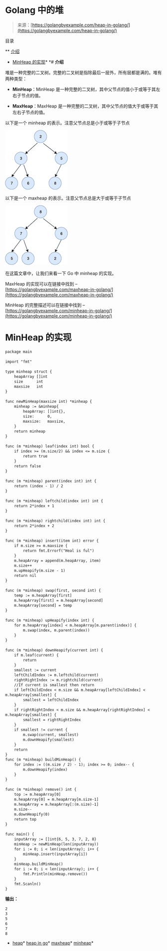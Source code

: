 <!--yml

类别：未分类

日期：2024-10-13 06:05:48

-->

# Golang 中的堆

> 来源：[https://golangbyexample.com/heap-in-golang/](https://golangbyexample.com/heap-in-golang/)

目录

**   [介绍](#Introduction "Introduction")

+   [MinHeap 的实现](#Implementation_of_MinHeap "Implementation of MinHeap")*  *# **介绍**

堆是一种完整的二叉树。完整的二叉树是指除最后一层外，所有层都是满的。堆有两种类型：

+   **MinHeap**：MinHeap 是一种完整的二叉树，其中父节点的值小于或等于其左右子节点的值。

+   **MaxHeap**：MaxHeap 是一种完整的二叉树，其中父节点的值大于或等于其左右子节点的值。

以下是一个 minheap 的表示。注意父节点总是小于或等于子节点

![](img/693dba4ca31661ce2f15e7001b645441.png)

以下是一个 maxheap 的表示。注意父节点总是大于或等于子节点

![](img/32fb0e4c70c6a9b75511ddafc2106833.png)

在这篇文章中，让我们来看一下 Go 中 minheap 的实现。

MaxHeap 的实现可以在链接中找到 – [https://golangbyexample.com/maxheap-in-golang/](https://golangbyexample.com/maxheap-in-golang/)

MinHeap 的完整描述可以在链接中找到 – [https://golangbyexample.com/minheap-in-golang/](https://golangbyexample.com/minheap-in-golang/)

# **MinHeap 的实现**

```
package main

import "fmt"

type minheap struct {
    heapArray []int
    size      int
    maxsize   int
}

func newMinHeap(maxsize int) *minheap {
    minheap := &minheap{
        heapArray: []int{},
        size:      0,
        maxsize:   maxsize,
    }
    return minheap
}

func (m *minheap) leaf(index int) bool {
    if index >= (m.size/2) && index <= m.size {
        return true
    }
    return false
}

func (m *minheap) parent(index int) int {
    return (index - 1) / 2
}

func (m *minheap) leftchild(index int) int {
    return 2*index + 1
}

func (m *minheap) rightchild(index int) int {
    return 2*index + 2
}

func (m *minheap) insert(item int) error {
    if m.size >= m.maxsize {
        return fmt.Errorf("Heal is ful")
    }
    m.heapArray = append(m.heapArray, item)
    m.size++
    m.upHeapify(m.size - 1)
    return nil
}

func (m *minheap) swap(first, second int) {
    temp := m.heapArray[first]
    m.heapArray[first] = m.heapArray[second]
    m.heapArray[second] = temp
}

func (m *minheap) upHeapify(index int) {
    for m.heapArray[index] < m.heapArray[m.parent(index)] {
        m.swap(index, m.parent(index))
    }
}

func (m *minheap) downHeapify(current int) {
    if m.leaf(current) {
        return
    }
    smallest := current
    leftChildIndex := m.leftchild(current)
    rightRightIndex := m.rightchild(current)
    //If current is smallest then return
    if leftChildIndex < m.size && m.heapArray[leftChildIndex] < m.heapArray[smallest] {
        smallest = leftChildIndex
    }
    if rightRightIndex < m.size && m.heapArray[rightRightIndex] < m.heapArray[smallest] {
        smallest = rightRightIndex
    }
    if smallest != current {
        m.swap(current, smallest)
        m.downHeapify(smallest)
    }
    return
}
func (m *minheap) buildMinHeap() {
    for index := ((m.size / 2) - 1); index >= 0; index-- {
        m.downHeapify(index)
    }
}

func (m *minheap) remove() int {
    top := m.heapArray[0]
    m.heapArray[0] = m.heapArray[m.size-1]
    m.heapArray = m.heapArray[:(m.size)-1]
    m.size--
    m.downHeapify(0)
    return top
}

func main() {
    inputArray := []int{6, 5, 3, 7, 2, 8}
    minHeap := newMinHeap(len(inputArray))
    for i := 0; i < len(inputArray); i++ {
        minHeap.insert(inputArray[i])
    }
    minHeap.buildMinHeap()
    for i := 0; i < len(inputArray); i++ {
        fmt.Println(minHeap.remove())
    }
    fmt.Scanln()
}
```

**输出：**

```
2
3
5
6
7
8
```

+   [heap](https://golangbyexample.com/tag/heap/)*   [heap in go](https://golangbyexample.com/tag/heap-in-go/)*   [maxheap](https://golangbyexample.com/tag/maxheap/)*   [minheap](https://golangbyexample.com/tag/minheap/)*
